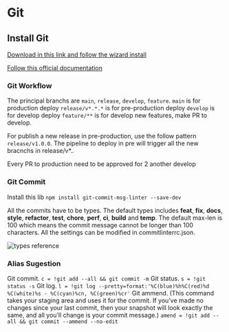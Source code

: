 # Git

## Install Git

[Download in this link and follow the wizard install](https://git-scm.com/downloads)

[Follow this official documentation](https://git-scm.com/doc)

### Git Workflow

The principal branchs are `main`, `release`, `develop`, `feature`.
`main` is for production deploy
`release/v*.*.*` is for pre-production deploy
`develop` is for develop deploy
`feature/**` is for develop new features, make PR to develop.

For publish a new release in pre-production, use the follow pattern `release/v1.0.0`.
The pipeline to deploy in pre will trigger all the new bracnchs in release/v*.*.*

Every PR to production need to be approved for 2 another develop

### Git Commit

Install this lib
```npm install git-commit-msg-linter --save-dev```

All the commits have to be types.
The default types includes **feat**, **fix**, **docs**, **style**, **refactor**, **test**, **chore**, **perf**, **ci**, **build** and **temp**.
The default max-len is 100 which means the commit message cannot be longer than 100 characters. All the settings can be modified in commitlinterrc.json.

![types reference](..images/git1.png)


### Alias Sugestion

Git commit.
```c = !git add --all && git commit -m```
Git status.
```s = !git status -s```
Git log.
```l = !git log --pretty=format:'%C(blue)%h%C(red)%d %C(white)%s - %C(cyan)%cn, %C(green)%cr'```
Git ammend. (This command takes your staging area and uses it for the commit. If you’ve made no changes since your last commit, then your snapshot will look exactly the same, and all you’ll change is your commit message.)
```amend = !git add --all && git commit --ammend --no-edit```
